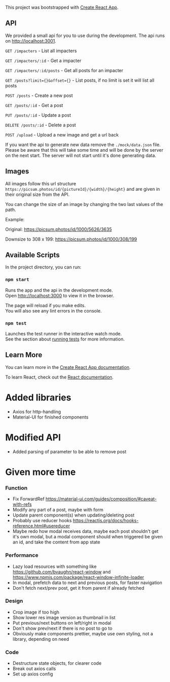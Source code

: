 This project was bootstrapped with [Create React App](https://github.com/facebook/create-react-app).

## API

We provided a small api for you to use during the development. The api runs on [http://localhost:3001](http://localhost:3001).

`GET /impacters` - List all impacters

`GET /impacters/:id` - Get a impacter

`GET /impacters/:id/posts` - Get all posts for an impacter

`GET /posts?limit={}&offset={}` - List posts, if no limit is set it will list all posts

`POST /posts` - Create a new post

`GET /posts/:id` - Get a post

`PUT /posts/:id` - Update a post

`DELETE /posts/:id` - Delete a post

`POST /upload` - Upload a new image and get a url back

If you want the api to generate new data remove the `./mock/data.json` file. Please be aware that this will take some time and will be done by the server on the next start. The server will not start until it's done generating data.

## Images

All images follow this url structure `https://picsum.photos/id/{pictureId}/{width}/{height}` and are given in their original size from the API.

You can change the size of an image by changing the two last values of the path.

Example:

Original: https://picsum.photos/id/1000/5626/3635

Downsize to 308 x 199: https://picsum.photos/id/1000/308/199

## Available Scripts

In the project directory, you can run:

### `npm start`

Runs the app and the api in the development mode.<br />
Open [http://localhost:3000](http://localhost:3000) to view it in the browser.

The page will reload if you make edits.<br />
You will also see any lint errors in the console.

### `npm test`

Launches the test runner in the interactive watch mode.<br />
See the section about [running tests](https://facebook.github.io/create-react-app/docs/running-tests) for more information.

## Learn More

You can learn more in the [Create React App documentation](https://facebook.github.io/create-react-app/docs/getting-started).

To learn React, check out the [React documentation](https://reactjs.org/).



# Added libraries
- Axios for http-handling
- Material-UI for finished components

# Modified API
- Added parsing of parameter to be able to remove post

# Given more time

### Function
- Fix ForwardRef https://material-ui.com/guides/composition/#caveat-with-refs
- Modify any part of a post, maybe with form
- Update parent component(s) when updating/deleting post
- Probably use reducer hooks https://reactjs.org/docs/hooks-reference.html#usereducer
- Maybe redo how modal receives data, maybe each post shouldn't get it's own modal, but a modal component should when triggered be given an id, and take the content from app state

### Performance
- Lazy load resources with something like https://github.com/bvaughn/react-window and https://www.npmjs.com/package/react-window-infinite-loader
- In modal, prefetch data to next and previous posts, for faster navigation
- Don't fetch next/prev post, get it from parent if already fetched

### Design
- Crop image if too high
- Show lower res image version as thumbnail in list
- Put previous/next buttons on left/right in modal
- Don't show prev/next if there is no post to go to
- Obviously make components prettier, maybe use own styling, not a library, depending on need

### Code
- Destructure state objects, for clearer code 
- Break out axios calls
- Set up axios config